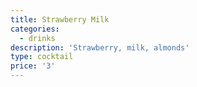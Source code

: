 ```yaml
---
title: Strawberry Milk
categories:
  - drinks
description: 'Strawberry, milk, almonds'
type: cocktail
price: '3'
---
```


